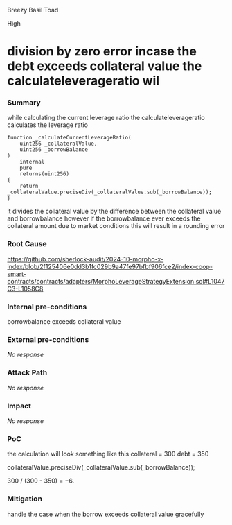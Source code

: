 Breezy Basil Toad

High

# division by zero error incase the debt exceeds collateral value the calculateleverageratio wil

### Summary

while calculating the current leverage ratio the calculateleverageratio calculates the leverage ratio 


    function _calculateCurrentLeverageRatio(
        uint256 _collateralValue,
        uint256 _borrowBalance
    )
        internal
        pure
        returns(uint256)
    {
        return _collateralValue.preciseDiv(_collateralValue.sub(_borrowBalance));
    }


 
it divides the collateral value by the difference between the collateral value and borrowbalance however if the borrowbalance ever exceeds the collateral amount due to market conditions this will result in a rounding error 


### Root Cause

https://github.com/sherlock-audit/2024-10-morpho-x-index/blob/2f125406e0dd3b1fc029b9a47fe97bfbf906fce2/index-coop-smart-contracts/contracts/adapters/MorphoLeverageStrategyExtension.sol#L1047C3-L1058C8

### Internal pre-conditions

borrowbalance exceeds collateral value

### External pre-conditions

_No response_

### Attack Path

_No response_

### Impact

_No response_

### PoC

the calculation will look something like this
 collateral = 300
debt = 350

collateralValue.preciseDiv(_collateralValue.sub(_borrowBalance));  

300 / (300 - 350) = −6.

### Mitigation

handle the case when the borrow exceeds collateral value gracefully